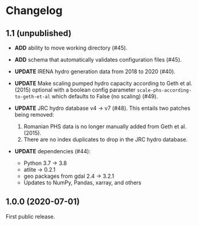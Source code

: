 # Changelog

## 1.1 (unpublished)

* **ADD** ability to move working directory (#45).
* **ADD** schema that automatically validates configuration files (#45).

* **UPDATE** IRENA hydro generation data from 2018 to 2020 (#40).
* **UPDATE** Make scaling pumped hydro capacity according to Geth et al. (2015) optional with a boolean config parameter `scale-phs-according-to-geth-et-al` which defaults to False (no scaling) (#49).
* **UPDATE** JRC hydro database v4 -> v7 (#48). This entails two patches being removed:
    1. Romanian PHS data is no longer manually added from Geth et al. (2015).
    2. There are no index duplicates to drop in the JRC hydro database.
* **UPDATE** dependencies (#44):
    * Python 3.7 -> 3.8
    * atlite -> 0.2.1
    * geo packages from gdal 2.4 -> 3.2.1
    * Updates to NumPy, Pandas, xarray, and others

## 1.0.0 (2020-07-01)

First public release.
